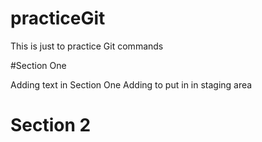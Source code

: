 # practiceGit
This is just to practice Git commands

#Section One

Adding text in Section One
Adding to put in in staging area

# Section 2



